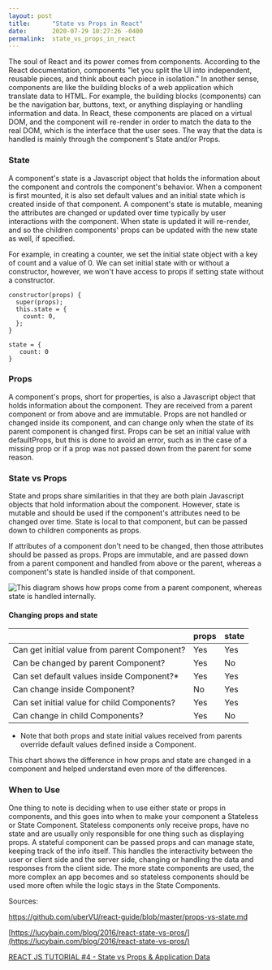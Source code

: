 ```yaml
---
layout: post
title:      "State vs Props in React"
date:       2020-07-29 10:27:26 -0400
permalink:  state_vs_props_in_react
---
```


The soul of React and its power comes from components. According to the React documentation, components "let you split the UI into independent, reusable pieces, and think about each piece in isolation." In another sense, components are like the building blocks of a web application which translate data to HTML. For example, the building blocks (components) can be the navigation bar, buttons, text, or anything displaying or handling information and data. In React, these components are placed on a virtual DOM, and the component will re-render in order to match the data to the real DOM, which is the interface that the user sees. The way that the data is handled is mainly through the component's State and/or Props. 

### State

A component's state is a Javascript object that holds the information about the component and controls the component's behavior. When a component is first mounted, it is also set default values and an initial state which is created inside of that component. A component's state is mutable, meaning the attributes are changed or updated over time typically by user interactions with the component. When state is updated it will re-render, and so the children components' props can be updated with the new state as well, if specified.

For example, in creating a counter, we set the initial state object with a key of count and a value of 0. We can set initial state with or without a constructor, however, we won't have access to props if setting state without a constructor. 

```
constructor(props) {
  super(props);
  this.state = {
    count: 0,
  };
}
```

```
state = {
   count: 0
}
```

### Props

A component's props, short for properties, is also a Javascript object that holds information about the component. They are received from a parent component or from above and are immutable. Props are not handled or changed inside its component, and can change only when the state of its parent component is changed first. Props can be set an initial value with defaultProps, but this is done to avoid an error, such as in the case of a missing prop or if a prop was not passed down from the parent for some reason.

### State vs Props

State and props share similarities in that they are both plain Javascript objects that hold information about the component. However, state is mutable and should be used if the component's attributes need to be changed over time. State is local to that component, but can be passed down to children components as props.

If attributes of a component don't need to be changed, then those attributes should be passed as props. Props are immutable, and are passed down from a parent component and handled from above or the parent, whereas a component's state is handled inside of that component.

![This diagram shows how props come from a parent component, whereas state is handled internally.
](https://www.techdiagonal.com/wp-content/uploads/2019/09/react-props-blog-image-design-2.jpg)

#### Changing props and state

|  | props | state |
| -------- | -------- | -------- |
| Can get initial value from parent Component?     | Yes | Yes |
| Can be changed by parent Component?     | Yes    | No   |
| Can set default values inside Component?*     | Yes    | Yes   |
| Can change inside Component?     | No    | Yes   |
| Can set initial value for child Components?     | Yes    | Yes   |
| Can change in child Components?     | Yes    | No   

* Note that both props and state initial values received from parents override default values defined inside a Component.

This chart shows the difference in how props and state are changed in a component and helped understand even more of the differences.


### When to Use

One thing to note is deciding when to use either state or props in components, and this goes into when to make your component a Stateless or State Component. Stateless components only receive props, have no state and are usually only responsible for one thing such as displaying props. A stateful component can be passed props and can manage state, keeping track of the info itself. This handles the interactivity between the user or client side and the server side, changing or handling the data and responses from the client side. The more state components are used, the more complex an app becomes and so stateless components should be used more often while the logic stays in the State Components. 

Sources:

[https://github.com/uberVU/react-guide/blob/master/props-vs-state.md
](https://github.com/uberVU/react-guide/blob/master/props-vs-state.md)

[https://lucybain.com/blog/2016/react-state-vs-pros/](https://lucybain.com/blog/2016/react-state-vs-pros/)

[REACT JS TUTORIAL #4 - State vs Props & Application Data](https://www.youtube.com/watch?v=qh3dYM6Keuw)
